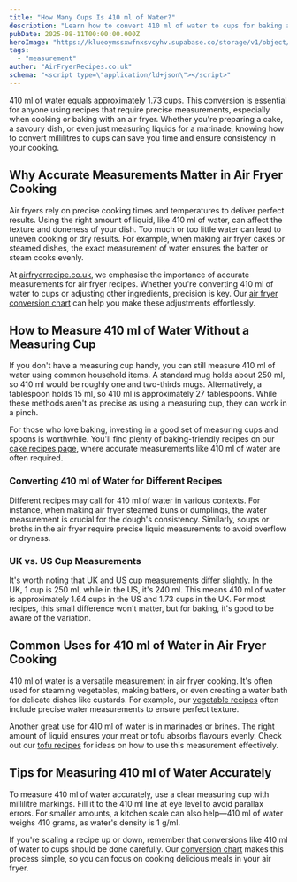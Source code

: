 ```yaml
---
title: "How Many Cups Is 410 ml of Water?"
description: "Learn how to convert 410 ml of water to cups for baking and cooking with this simple guide. Perfect for air fryer recipes!"
pubDate: 2025-08-11T00:00:00.000Z
heroImage: "https://klueoymssxwfnxsvcyhv.supabase.co/storage/v1/object/public/md/how-many-cups-is-410-ml-of-water-43b99e5e.webp"
tags:
  - "measurement"
author: "AirFryerRecipes.co.uk"
schema: "<script type=\"application/ld+json\"></script>"
---
```


<p>410 ml of water equals approximately 1.73 cups. This conversion is essential for anyone using recipes that require precise measurements, especially when cooking or baking with an air fryer. Whether you're preparing a cake, a savoury dish, or even just measuring liquids for a marinade, knowing how to convert millilitres to cups can save you time and ensure consistency in your cooking.</p>

<h2>Why Accurate Measurements Matter in Air Fryer Cooking</h2>
<p>Air fryers rely on precise cooking times and temperatures to deliver perfect results. Using the right amount of liquid, like 410 ml of water, can affect the texture and doneness of your dish. Too much or too little water can lead to uneven cooking or dry results. For example, when making air fryer cakes or steamed dishes, the exact measurement of water ensures the batter or steam cooks evenly.</p>
<p>At <a href=https://www.airfryerrecipe.co.uk/recipes>airfryerrecipe.co.uk</a>, we emphasise the importance of accurate measurements for air fryer recipes. Whether you're converting 410 ml of water to cups or adjusting other ingredients, precision is key. Our <a href=https://www.airfryerrecipe.co.uk/air-fryer-conversion-chart>air fryer conversion chart</a> can help you make these adjustments effortlessly.</p>

<h2>How to Measure 410 ml of Water Without a Measuring Cup</h2>
<p>If you don't have a measuring cup handy, you can still measure 410 ml of water using common household items. A standard mug holds about 250 ml, so 410 ml would be roughly one and two-thirds mugs. Alternatively, a tablespoon holds 15 ml, so 410 ml is approximately 27 tablespoons. While these methods aren't as precise as using a measuring cup, they can work in a pinch.</p>
<p>For those who love baking, investing in a good set of measuring cups and spoons is worthwhile. You'll find plenty of baking-friendly recipes on our <a href=https://www.airfryerrecipe.co.uk/recipe-category/cakes>cake recipes page</a>, where accurate measurements like 410 ml of water are often required.</p>

<h3>Converting 410 ml of Water for Different Recipes</h3>
<p>Different recipes may call for 410 ml of water in various contexts. For instance, when making air fryer steamed buns or dumplings, the water measurement is crucial for the dough's consistency. Similarly, soups or broths in the air fryer require precise liquid measurements to avoid overflow or dryness.</p>

<h3>UK vs. US Cup Measurements</h3>
<p>It's worth noting that UK and US cup measurements differ slightly. In the UK, 1 cup is 250 ml, while in the US, it's 240 ml. This means 410 ml of water is approximately 1.64 cups in the US and 1.73 cups in the UK. For most recipes, this small difference won't matter, but for baking, it's good to be aware of the variation.</p>

<h2>Common Uses for 410 ml of Water in Air Fryer Cooking</h2>
<p>410 ml of water is a versatile measurement in air fryer cooking. It's often used for steaming vegetables, making batters, or even creating a water bath for delicate dishes like custards. For example, our <a href=https://www.airfryerrecipe.co.uk/recipe-category/vegetables>vegetable recipes</a> often include precise water measurements to ensure perfect texture.</p>
<p>Another great use for 410 ml of water is in marinades or brines. The right amount of liquid ensures your meat or tofu absorbs flavours evenly. Check out our <a href=https://www.airfryerrecipe.co.uk/recipe-category/tofu>tofu recipes</a> for ideas on how to use this measurement effectively.</p>

<h2>Tips for Measuring 410 ml of Water Accurately</h2>
<p>To measure 410 ml of water accurately, use a clear measuring cup with millilitre markings. Fill it to the 410 ml line at eye level to avoid parallax errors. For smaller amounts, a kitchen scale can also help—410 ml of water weighs 410 grams, as water's density is 1 g/ml.</p>
<p>If you're scaling a recipe up or down, remember that conversions like 410 ml of water to cups should be done carefully. Our <a href=https://www.airfryerrecipe.co.uk/air-fryer-conversion-chart>conversion chart</a> makes this process simple, so you can focus on cooking delicious meals in your air fryer.</p>
